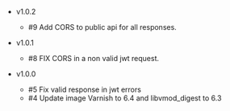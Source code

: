 * v1.0.2
	* #9 Add CORS to public api for all responses.	

* v1.0.1
	* #8 FIX CORS in a non valid jwt request.	

* v1.0.0
	* #5 Fix valid response in jwt errors
	* #4 Update image Varnish to 6.4 and libvmod_digest to 6.3
